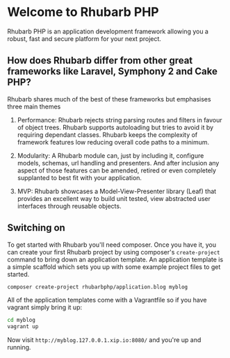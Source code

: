 Welcome to Rhubarb PHP
======================

Rhubarb PHP is an application development framework allowing you a robust, fast and secure platform
for your next project.

## How does Rhubarb differ from other great frameworks like Laravel, Symphony 2 and Cake PHP?

Rhubarb shares much of the best of these frameworks but emphasises three main themes

1. Performance: Rhubarb rejects string parsing routes and filters in favour of object trees. Rhubarb
supports autoloading but tries to avoid it by requiring dependant classes. Rhubarb keeps the complexity
of framework features low reducing overall code paths to a minimum.

2. Modularity: A Rhubarb module can, just by including it, configure models, schemas, url handling and
presenters. And after inclusion any aspect of those features can be amended, retired or even completely
supplanted to best fit with your application.

3. MVP: Rhubarb showcases a Model-View-Presenter library (Leaf) that provides an excellent way to build
unit tested, view abstracted user interfaces through reusable objects.

## Switching on

To get started with Rhubarb you'll need composer. Once you have it, you can create your first Rhubarb
project by using composer's `create-project` command to bring down an application template. An application
template is a simple scaffold which sets you up with some example project files to get started.

```bash
composer create-project rhubarbphp/application.blog myblog
```

All of the application templates come with a Vagrantfile so if you have vagrant simply bring it up:

```bash
cd myblog
vagrant up
```

Now visit `http://myblog.127.0.0.1.xip.io:8080/` and you're up and running.